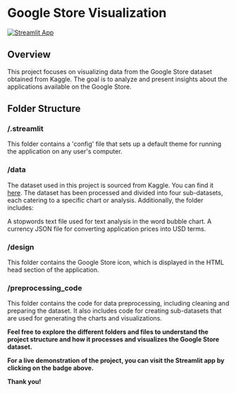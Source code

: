 # Google Store Visualization

[![Streamlit App](https://static.streamlit.io/badges/streamlit_badge_black_white.svg)](https://tal-amar-google-store-visualization-project-app-ys0rqn.streamlit.app/)

## Overview
This project focuses on visualizing data from the Google Store dataset obtained from Kaggle. The goal is to analyze and present insights about the applications available on the Google Store.

## Folder Structure
### /.streamlit
This folder contains a 'config' file that sets up a default theme for running the application on any user's computer.

### /data
The dataset used in this project is sourced from Kaggle. You can find it [here](https://www.kaggle.com/datasets/geothomas/playstore-dataset). The dataset has been processed and divided into four sub-datasets, each catering to a specific chart or analysis. Additionally, the folder includes:

A stopwords text file used for text analysis in the word bubble chart.
A currency JSON file for converting application prices into USD terms.

### /design
This folder contains the Google Store icon, which is displayed in the HTML head section of the application.

### /preprocessing_code
This folder contains the code for data preprocessing, including cleaning and preparing the dataset. It also includes code for creating sub-datasets that are used for generating the charts and visualizations.


**Feel free to explore the different folders and files to understand the project structure and how it processes and visualizes the Google Store dataset.**

**For a live demonstration of the project, you can visit the Streamlit app by clicking on the badge above.**

**Thank you!**
